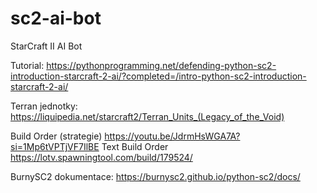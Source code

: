 # sc2-ai-bot
StarCraft II AI Bot

Tutorial: 
https://pythonprogramming.net/defending-python-sc2-introduction-starcraft-2-ai/?completed=/intro-python-sc2-introduction-starcraft-2-ai/

Terran jednotky:
https://liquipedia.net/starcraft2/Terran_Units_(Legacy_of_the_Void)

Build Order (strategie)
https://youtu.be/JdrmHsWGA7A?si=1Mp6tVPTjVF7IlBE
Text Build Order
https://lotv.spawningtool.com/build/179524/

BurnySC2 dokumentace:
https://burnysc2.github.io/python-sc2/docs/
